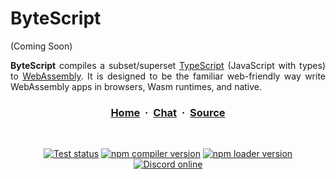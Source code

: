 <!-- <p align="center">
  <a href="https://bytescript.dev" target="_blank" rel="noopener"><img width="100" src="...TODO LOGO URL..." alt="ByteScript logo"></a>
</p> -->

# ByteScript

(Coming Soon)

<p align="justify"><strong>ByteScript</strong> compiles a subset/superset <a
href="http://www.typescriptlang.org">TypeScript</a> (JavaScript with types) to
<a href="http://webassembly.org">WebAssembly</a>. It is designed to be the
familiar web-friendly way write WebAssembly apps in browsers, Wasm runtimes, and
native.

<h3 align="center">
  <a href="https://bytescript.dev">Home</a> &nbsp;·&nbsp;
  <a href="https://discord.gg/NYEfPV7zAq">Chat</a> &nbsp;·&nbsp;
  <a href="https://github.com/bytescriptlang/bytescript">Source</a>
</h3>
<br />

<p align="center">
  <a href="https://github.com/bytescriptlang/bytescript/actions?query=workflow%3ATest"><img src="https://img.shields.io/github/actions/workflow/status/bytescriptlang/bytescript/test.yml?branch=main&label=test&logo=github" alt="Test status" /></a>
  <a href="https://www.npmjs.com/package/bytescript"><img src="https://img.shields.io/npm/v/bytescript.svg?label=compiler&color=007acc&logo=npm" alt="npm compiler version" /></a>
  <a href="https://www.npmjs.com/package/@bytescript/loader"><img src="https://img.shields.io/npm/v/@bytescript/loader.svg?label=loader&color=007acc&logo=npm" alt="npm loader version" /></a>
  <a href="https://discord.gg/NYEfPV7zAq"><img src="https://img.shields.io/discord/1015779776511881246.svg?label=&logo=discord&logoColor=ffffff&color=7389D8&labelColor=6A7EC2" alt="Discord online" /></a>
</p>
